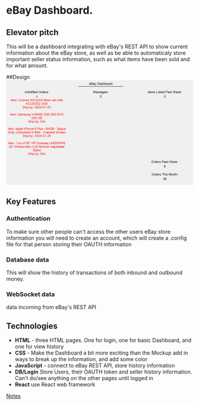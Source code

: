 # eBay Dashboard.

## Elevator pitch
This will be a dashboard integrating with eBay's REST API to show current information about the eBay store, as well as be able to automaticaly store important seller status information, such as what items have been sold and for what amount.


##Design
![eBay Dashboard Mockup](eBay-Dashboard-Mockup.png)


## Key Features
### Authentication
To make sure other people can't access the other users eBay store information you will need to create an account, which will create a .config file for that person storing their OAUTH information
### Database data
This will show the history of transactions of both inbound and outbound money.
### WebSocket data
data incoming from eBay's REST API


## Technologies
 - **HTML** - three HTML pages. One for login, one for basic Dashboard, and one for view history
 - **CSS** - Make the Dashboard a bit more exciting than the Mockup add in ways to break up the information, and add some color
 - **JavaScript** - connect to eBay REST API, store history information
 - **DB/Login** Store Users, their OAUTH token and seller history information. Can't do/see anything on the other pages until logged in
 - **React** use React web framework

[Notes](notes.md)
